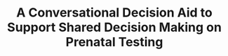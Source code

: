 ---
name: "A Conversational Decision Aid To Support"
title: "A Conversational Decision Aid to Support Shared Decision Making on Prenatal Testing"
journal: "journal name" 
project: null
event: "Annual North American Meeting of the Society for Medical Decision Making (SMDM)"
authors:
- name: "Zhang, Z."
- name: "Bickmore, T."
year: 2018
resources: null
external_url: null
draft: false 
headless: true
---